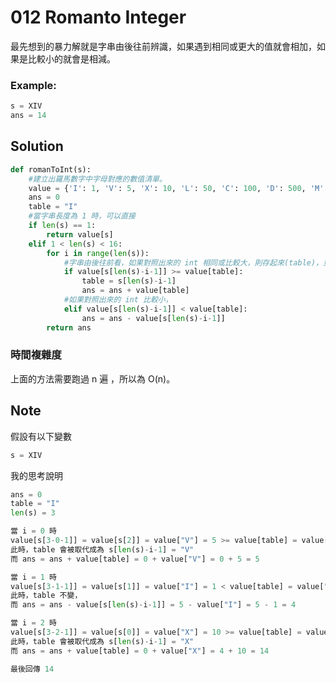 # 012 Romanto Integer

最先想到的暴力解就是字串由後往前辨識，如果遇到相同或更大的值就會相加，如果是比較小的就會是相減。

### Example:

```python
s = XIV
ans = 14 
```

## Solution

```python
def romanToInt(s):
    #建立出羅馬數字中字母對應的數值清單。
    value = {'I': 1, 'V': 5, 'X': 10, 'L': 50, 'C': 100, 'D': 500, 'M': 1000}
    ans = 0
    table = "I"
    #當字串長度為 1 時，可以直接
    if len(s) == 1:
        return value[s]
    elif 1 < len(s) < 16:
        for i in range(len(s)):
            #字串由後往前看，如果對照出來的 int 相同或比較大，則存起來(table)，並且加上去
            if value[s[len(s)-i-1]] >= value[table]:  
                table = s[len(s)-i-1]
                ans = ans + value[table]
            #如果對照出來的 int 比較小，
            elif value[s[len(s)-i-1]] < value[table]:
                ans = ans - value[s[len(s)-i-1]]
        return ans 
```  
### 時間複雜度
上面的方法需要跑過 n 遍 ，所以為 O(n)。
## Note
假設有以下變數
```python
s = XIV
```
我的思考說明
```python
ans = 0
table = "I"
len(s) = 3

當 i = 0 時
value[s[3-0-1]] = value[s[2]] = value["V"] = 5 >= value[table] = value["I"] = 1
此時，table 會被取代成為 s[len(s)-i-1] = "V"
而 ans = ans + value[table] = 0 + value["V"] = 0 + 5 = 5

當 i = 1 時
value[s[3-1-1]] = value[s[1]] = value["I"] = 1 < value[table] = value["V"] = 5
此時，table 不變，
而 ans = ans - value[s[len(s)-i-1]] = 5 - value["I"] = 5 - 1 = 4

當 i = 2 時
value[s[3-2-1]] = value[s[0]] = value["X"] = 10 >= value[table] = value["V"] = 5
此時，table 會被取代成為 s[len(s)-i-1] = "X"
而 ans = ans + value[table] = 0 + value["X"] = 4 + 10 = 14

最後回傳 14

```
